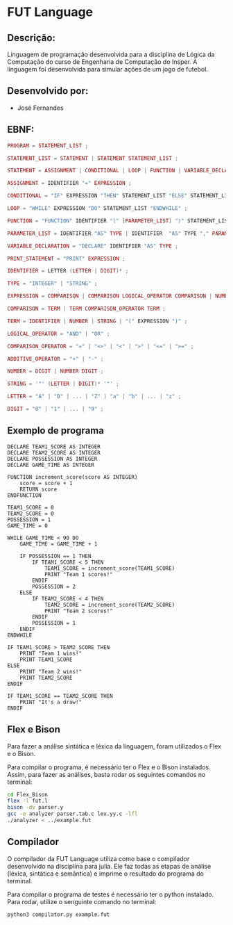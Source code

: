 # FUT Language

## Descrição:
 Linguagem de programação desenvolvida para a disciplina de Lógica da Computação do curso de Engenharia de Computação do Insper. A linguagem foi desenvolvida para simular ações de um jogo de futebol.

## Desenvolvido por:
* José Fernandes

## EBNF:
``` lua
PROGRAM = STATEMENT_LIST ;

STATEMENT_LIST = STATEMENT | STATEMENT STATEMENT_LIST ;

STATEMENT = ASSIGNMENT | CONDITIONAL | LOOP | FUNCTION | VARIABLE_DECLARATION | PRINT_STATEMENT ;

ASSIGNMENT = IDENTIFIER "=" EXPRESSION ;

CONDITIONAL = "IF" EXPRESSION "THEN" STATEMENT_LIST "ELSE" STATEMENT_LIST "ENDIF" ;

LOOP = "WHILE" EXPRESSION "DO" STATEMENT_LIST "ENDWHILE" ;

FUNCTION = "FUNCTION" IDENTIFIER "(" [PARAMETER_LIST] ")" STATEMENT_LIST "RETURN" EXPRESSION "ENDFUNCTION" ;

PARAMETER_LIST = IDENTIFIER "AS" TYPE | IDENTIFIER  "AS" TYPE "," PARAMETER_LIST ;

VARIABLE_DECLARATION = "DECLARE" IDENTIFIER "AS" TYPE ;

PRINT_STATEMENT = "PRINT" EXPRESSION ;

IDENTIFIER = LETTER (LETTER | DIGIT)* ;

TYPE = "INTEGER" | "STRING" ;

EXPRESSION = COMPARISON | COMPARISON LOGICAL_OPERATOR COMPARISON | NUMBER ADDITIVE_OPERATOR NUMBER; 

COMPARISON = TERM | TERM COMPARISON_OPERATOR TERM ;

TERM = IDENTIFIER | NUMBER | STRING | "(" EXPRESSION ")" ;

LOGICAL_OPERATOR = "AND" | "OR" ;

COMPARISON_OPERATOR = "=" | "<>" | "<" | ">" | "<=" | ">=" ;

ADDITIVE_OPERATOR = "+" | "-" ;

NUMBER = DIGIT | NUMBER DIGIT ;

STRING = '"' (LETTER | DIGIT)* '"' ;

LETTER = "A" | "B" | ... | "Z" | "a" | "b" | ... | "z" ;

DIGIT = "0" | "1" | ... | "9" ;

```

## Exemplo de programa

```
DECLARE TEAM1_SCORE AS INTEGER
DECLARE TEAM2_SCORE AS INTEGER
DECLARE POSSESSION AS INTEGER
DECLARE GAME_TIME AS INTEGER

FUNCTION increment_score(score AS INTEGER)
    score = score + 1
    RETURN score
ENDFUNCTION

TEAM1_SCORE = 0
TEAM2_SCORE = 0
POSSESSION = 1
GAME_TIME = 0

WHILE GAME_TIME < 90 DO
    GAME_TIME = GAME_TIME + 1
    
    IF POSSESSION == 1 THEN
        IF TEAM1_SCORE < 5 THEN
            TEAM1_SCORE = increment_score(TEAM1_SCORE)
            PRINT "Team 1 scores!"            
        ENDIF
        POSSESSION = 2
    ELSE
        IF TEAM2_SCORE < 4 THEN
            TEAM2_SCORE = increment_score(TEAM2_SCORE)
            PRINT "Team 2 scores!"
        ENDIF
        POSSESSION = 1
    ENDIF
ENDWHILE

IF TEAM1_SCORE > TEAM2_SCORE THEN
    PRINT "Team 1 wins!"
    PRINT TEAM1_SCORE
ELSE
    PRINT "Team 2 wins!"
    PRINT TEAM2_SCORE
ENDIF

IF TEAM1_SCORE == TEAM2_SCORE THEN
    PRINT "It's a draw!"
ENDIF
```

## Flex e Bison
Para fazer a análise sintática e léxica da linguagem, foram utilizados o Flex e o Bison.

Para compilar o programa, é necessário ter o Flex e o Bison instalados. Assim, para fazer as análises, basta rodar os seguintes comandos no terminal:

``` bash
cd Flex_Bison
flex -l fut.l
bison -dv parser.y
gcc -o analyzer parser.tab.c lex.yy.c -lfl
./analyzer < ../example.fut
```

## Compilador
O compilador da FUT Language utiliza como base o compilador desenvolvido na disciplina para julia. Ele faz todas as etapas de análise (léxica, sintática e semântica) e imprime o resultado do programa do terminal. 

Para compilar o programa de testes é necessário ter o python instalado. Para rodar, utilize o senguinte comando no terminal:
```bash
python3 compilator.py example.fut
```
